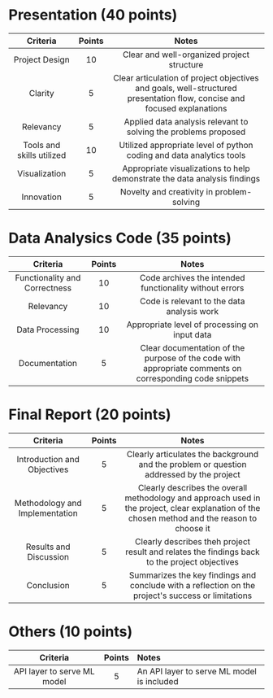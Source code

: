# Presentation (40 points)
|         Criteria          | Points |                                                          Notes                                                          |
| :-----------------------: | :----: | :---------------------------------------------------------------------------------------------------------------------: |
|      Project Design       |   10   |                                       Clear and well-organized project structure                                        |
|          Clarity          |   5    | Clear articulation of project objectives and goals, well-structured presentation flow, concise and focused explanations |
|         Relevancy         |   5    |                             Applied data analysis relevant to solving the problems proposed                             |
| Tools and skills utilized |   10   |                          Utilized appropriate level of python coding and data analytics tools                           |
|       Visualization       |   5    |                        Appropriate visualizations to help demonstrate the data analysis findings                        |
|        Innovation         |   5    |                                        Novelty and creativity in problem-solving                                        |


# Data Analysics Code (35 points)
|           Criteria            | Points |                                                  Notes                                                  |
| :---------------------------: | :----: | :-----------------------------------------------------------------------------------------------------: |
| Functionality and Correctness |   10   |                         Code archives the intended functionality without errors                         |
|           Relevancy           |   10   |                               Code is relevant to the data analysis work                                |
|        Data Processing        |   10   |                              Appropriate level of processing on input data                              |
|         Documentation         |   5    | Clear documentation of the purpose of the code with appropriate comments on corresponding code snippets |

# Final Report (20 points)

|            Criteria            | Points |                                                                     Notes                                                                      |
| :----------------------------: | :----: | :--------------------------------------------------------------------------------------------------------------------------------------------: |
|  Introduction and Objectives   |   5    |                            Clearly articulates the background and the problem or question addressed by the project                             |
| Methodology and Implementation |   5    | Clearly describes the overall methodology and approach used in the project, clear explanation of the chosen method and the reason to choose it |
|     Results and Discussion     |   5    |                         Clearly describes theh project result and relates the findings back to the project objectives                          |
|           Conclusion           |   5    |                       Summarizes the key findings and conclude with a reflection on the project's success or limitations                       |

# Others (10 points)
|          Criteria           | Points | Notes                                      |
| :-------------------------: | :----: | :----------------------------------------- |
| API layer to serve ML model |   5    | An API layer to serve ML model is included |